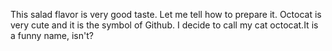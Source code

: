 This salad flavor is very good taste.
Let me tell how to prepare it.
Octocat is very cute and it is the symbol of Github.
I decide to call my cat octocat.It is a funny name, isn't?
